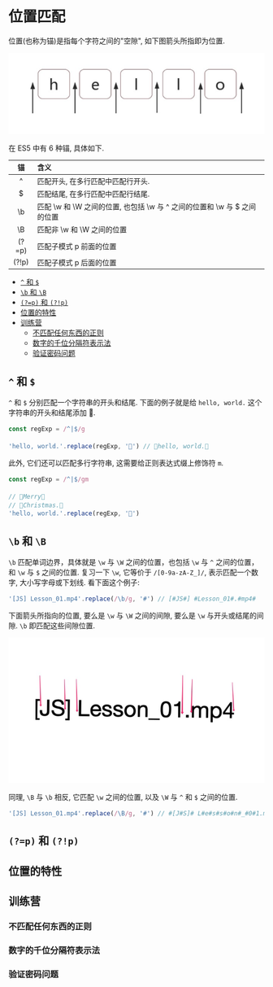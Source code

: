# 位置匹配

位置(也称为锚)是指每个字符之间的"空隙", 如下图箭头所指即为位置.

![位置](../images/位置.jpg)

在 ES5 中有 6 种锚, 具体如下.

|  锚   | 含义                                                                      |
| :---: | :------------------------------------------------------------------------ |
|   ^   | 匹配开头, 在多行匹配中匹配行开头.                                         |
|  \$   | 匹配结尾, 在多行匹配中匹配行结尾.                                         |
|  \b   | 匹配 \w 和 \W 之间的位置, 也包括 \w 与 ^ 之间的位置和 \w 与 \$ 之间的位置 |
|  \B   | 匹配非 \w 和 \W 之间的位置                                                |
| (?=p) | 匹配子模式 p 前面的位置                                                   |
| (?!p) | 匹配子模式 p 后面的位置                                                   |

- [`^` 和 `$`](#%5E-%E5%92%8C-)
- [`\b` 和 `\B`](#%5Cb-%E5%92%8C-%5Cb)
- [`(?=p)` 和 `(?!p)`](#p-%E5%92%8C-p)
- [位置的特性](#%E4%BD%8D%E7%BD%AE%E7%9A%84%E7%89%B9%E6%80%A7)
- [训练营](#%E8%AE%AD%E7%BB%83%E8%90%A5)
  - [不匹配任何东西的正则](#%E4%B8%8D%E5%8C%B9%E9%85%8D%E4%BB%BB%E4%BD%95%E4%B8%9C%E8%A5%BF%E7%9A%84%E6%AD%A3%E5%88%99)
  - [数字的千位分隔符表示法](#%E6%95%B0%E5%AD%97%E7%9A%84%E5%8D%83%E4%BD%8D%E5%88%86%E9%9A%94%E7%AC%A6%E8%A1%A8%E7%A4%BA%E6%B3%95)
  - [验证密码问题](#%E9%AA%8C%E8%AF%81%E5%AF%86%E7%A0%81%E9%97%AE%E9%A2%98)

## `^` 和 `$`

`^` 和 `$` 分别匹配一个字符串的开头和结尾. 下面的例子就是给 `hello, world.` 这个字符串的开头和结尾添加 🔞.

```js
const regExp = /^|$/g

'hello, world.'.replace(regExp, '🔞') // 🔞hello, world.🔞
```

此外, 它们还可以匹配多行字符串, 这需要给正则表达式缀上修饰符 `m`.

```js
const regExp = /^|$/gm

// 🎄Merry🎄
// 🎄Christmas.🎄
'hello, world.'.replace(regExp, '🎄')
```

## `\b` 和 `\B`

`\b` 匹配单词边界，具体就是 `\w` 与 `\W` 之间的位置，也包括 `\w` 与 `^` 之间的位置，和 `\w` 与 `$` 之间的位置. 复习一下 `\w`, 它等价于 `/[0-9a-zA-Z_]/`, 表示匹配一个数字, 大小写字母或下划线. 看下面这个例子:

```js
'[JS] Lesson_01.mp4'.replace(/\b/g, '#') // [#JS#] #Lesson_01#.#mp4#
```

下面箭头所指向的位置, 要么是 `\w` 与 `\W` 之间的间隙, 要么是 `\w` 与开头或结尾的间隙. `\b` 即匹配这些间隙位置.

![边界匹配](../images/边界匹配.jpg)

同理, `\B` 与 `\b` 相反, 它匹配 `\w` 之间的位置, 以及 `\W` 与 `^` 和 `$` 之间的位置.

```js
'[JS] Lesson_01.mp4'.replace(/\B/g, '#') // #[J#S]# L#e#s#s#o#n#_#0#1.m#p#4
```

## `(?=p)` 和 `(?!p)`

## 位置的特性

## 训练营

### 不匹配任何东西的正则

### 数字的千位分隔符表示法

### 验证密码问题
